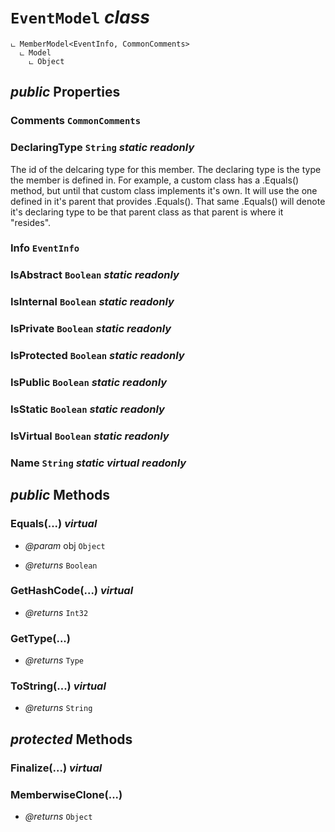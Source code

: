 # <code><span title="undefined">EventModel</span></code> *class*

```
ட MemberModel<EventInfo, CommonComments>
  ட Model
    ட Object
```



## *public* Properties

### Comments <code><span title="undefined">CommonComments</span></code>



### DeclaringType <code><span title="undefined">String</span></code> *static* *readonly*

The id of the delcaring type for this member. The declaring type is 
the type the member is defined in. For example, a custom class has a .Equals()
method, but until that custom class implements it's own. It will use the one defined
in it's parent that provides .Equals(). That same .Equals() will denote it's declaring type to
be that parent class as that parent is where it "resides".

### Info <code><span title="undefined">EventInfo</span></code>



### IsAbstract <code><span title="undefined">Boolean</span></code> *static* *readonly*



### IsInternal <code><span title="undefined">Boolean</span></code> *static* *readonly*



### IsPrivate <code><span title="undefined">Boolean</span></code> *static* *readonly*



### IsProtected <code><span title="undefined">Boolean</span></code> *static* *readonly*



### IsPublic <code><span title="undefined">Boolean</span></code> *static* *readonly*



### IsStatic <code><span title="undefined">Boolean</span></code> *static* *readonly*



### IsVirtual <code><span title="undefined">Boolean</span></code> *static* *readonly*



### Name <code><span title="undefined">String</span></code> *static* *virtual* *readonly*





## *public* Methods

### Equals(...) *virtual*



- *@param* obj <code><span title="undefined">Object</span></code>

- *@returns* <code><span title="undefined">Boolean</span></code>

### GetHashCode(...) *virtual*



- *@returns* <code><span title="undefined">Int32</span></code>

### GetType(...)



- *@returns* <code><span title="undefined">Type</span></code>

### ToString(...) *virtual*



- *@returns* <code><span title="undefined">String</span></code>

## *protected* Methods

### Finalize(...) *virtual*





### MemberwiseClone(...)



- *@returns* <code><span title="undefined">Object</span></code>
